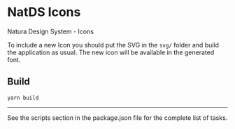 # NatDS Icons

Natura Design System - Icons

To include a new Icon you should put the SVG in the `svg/` folder and build the application as usual. The new icon will be available in the generated font.

## Build

```sh
yarn build
```

***

See the scripts section in the package.json file for the complete list of tasks.
